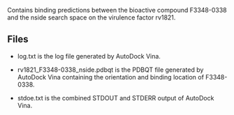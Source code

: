 Contains binding predictions between the bioactive compound F3348-0338 and the nside search space on the virulence factor rv1821.

## Files

- log.txt is the log file generated by AutoDock Vina.

- rv1821_F3348-0338_nside.pdbqt is the PDBQT file generated by AutoDock Vina containing the orientation and binding location of F3348-0338.

- stdoe.txt is the combined STDOUT and STDERR output of AutoDock Vina.

